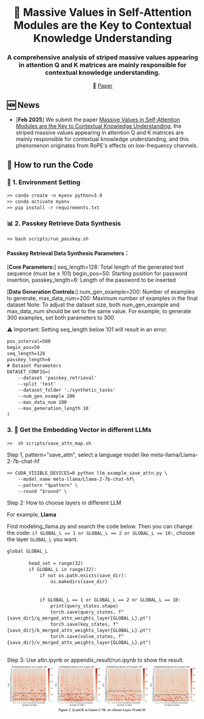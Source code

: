 <h1 align="center">  🍊 Massive Values in Self-Attention Modules are the Key to Contextual Knowledge Understanding </h1>
<h3 align="center">  A comprehensive analysis of striped massive values appearing in attention Q and K matrices are mainly responsible for contextual knowledge understanding. </h3>

<p align="center">
  📃 <a href="https://arxiv.org/abs/2306.08018" target="_blank">Paper</a> 



## 🆕 News
- \[**Feb 2025**\] We submit the paper [Massive Values in Self-Attention Modules are the Key to Contextual Knowledge Understanding](https://github.com/zjunlp/MolGen), the striped massive values appearing in attention Q and K matrices are mainly responsible for contextual knowledge understanding, and this phenomenon originates from RoPE's effects on low-frequency channels.




## 📝 How to run the Code

<h3 id="3-1"> 🤗 1. Environment Setting </h3>

```
>> conda create -n myenv python=3.9
>> conda activate myenv
>> pip install -r requirements.txt
```

<h3 id="3-2"> 📊 2. Passkey Retrieve Data Synthesis</h3>

```
>> bash scripts/run_passkey.sh 
```
#### Passkey Retrieval Data Synthesis Parameters：

\[**Core Parameters:**\] seq_length=128: Total length of the generated text sequence (must be ≥ 101)
begin_pos=50: Starting position for password insertion, passkey_length=6: Length of the password to be inserted

\[**Data Generation Controls:**\] num_gen_example=200: Number of examples to generate, max_data_num=200: Maximum number of examples in the final dataset
Note: To adjust the dataset size, both num_gen_example and max_data_num should be set to the same value. For example, to generate 300 examples, set both parameters to 300.

⚠️ Important: Setting seq_length below 101 will result in an error.

```
pos_interval=500
begin_pos=50
seq_length=128
passkey_length=6
# Dataset Parameters
DATASET_CONFIG=(
    --dataset 'passkey_retrieval'
    --split 'test'
    --dataset_folder './synthetic_tasks'
    --num_gen_example 200
    --max_data_num 200
    --max_generation_length 10
)
```
<h3 id="3-3"> 3. 🎯 Get the Embedding Vector in different LLMs </h3>

```
>>  sh scripts/save_attn_map.sh 
```

Step 1, pattern="save_attn", select a language model like meta-llama/Llama-2-7b-chat-hf

```shell
>> CUDA_VISIBLE_DEVICES=0 python llm_example_save_attn.py \
    --model_name meta-llama/Llama-2-7b-chat-hf\
    --pattern "$pattern" \
    --round "$round" \
```
Step 2: How to choose layers in different LLM

For example, **Llama**

Find modeling_llama.py and search the code below. Then you can change the code: ```if GLOBAL_L == 1 or GLOBAL_L == 2 or GLOBAL_L == 10:```, choose the layer ```GLOBAL_L``` you want.
```
global GLOBAL_L
        
        head_set = range(32)
        if GLOBAL_L in range(32):
            if not os.path.exists(save_dir):
                os.makedirs(save_dir)
            

            if GLOBAL_L == 1 or GLOBAL_L == 2 or GLOBAL_L == 10:
                print(query_states.shape)
                torch.save(query_states, f"{save_dir}/q_merged_attn_weights_layer{GLOBAL_L}.pt")
                torch.save(key_states, f"{save_dir}/k_merged_attn_weights_layer{GLOBAL_L}.pt")
                torch.save(value_states, f"{save_dir}/v_merged_attn_weights_layer{GLOBAL_L}.pt")
                
```

Step 3: Use attn.ipynb or appendix_result/run.ipynb to show the result.
![architect](image/fig1.png)
